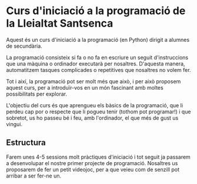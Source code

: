 # Curs d'iniciació a la programació de la Lleialtat Santsenca

Aquest és un curs d'iniciació a la programació (en Python) dirigit a alumnes de secundària.

La programació consisteix si fa o no fa en escriure un seguit d'instruccions que una màquina o ordinador executarà per nosaltres.
D'aquesta manera, automatitzem tasques complicades o repetitives que nosaltres no volem fer.

Tot i així, la programació pot ser molt més que això, i per això proposem aquest curs, per a introduïr-vos en un món fascinant
amb moltes possibilitats per explorar.

L'objectiu del curs és que aprengueu els bàsics de la programació, que li perdeu cap por o respecte que li pogueu tenir (tothom pot programar!)
i que sobretot, us ho passeu bé i feu, amb l'ordinador, el que més de gust us vingui.

## Estructura

Farem unes 4-5 sessions molt pràctiques d'iniciació i tot seguit ja passarem a desenvolupar el nostre primer projecte de programació.
Nosaltres us proposarem de fer un petit videojoc, per a que veieu com de senzill pot arribar a ser fer-ne un.

